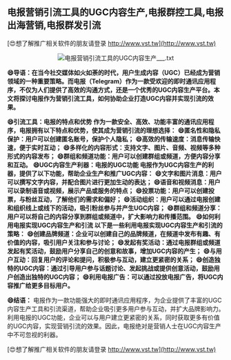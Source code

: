 ## **电报营销引流工具的UGC内容生产,电报群控工具,电报出海营销,电报群发引流**

[😍想了解推广相关软件的朋友请登录 http://www.vst.tw](http://www.vst.tw)

 <center><img src="https://vst.tw/MP4/tuiguang/png/0.png" alt="电报营销引流工具的UGC内容生产___.txt"></center>

**😄导语：在当今社交媒体如火如荼的时代，用户生成内容（UGC）已经成为营销领域的一种重要策略。而电报（Telegram）作为一款受欢迎的即时通讯应用程序，不仅为人们提供了高效的沟通方式，还是一个优秀的UGC内容生产平台。本文将探讨电报作为营销引流工具，如何协助企业打造UGC内容并实现引流的效果。**

**😄引流工具：电报的特点和优势 作为一款安全、高效、功能丰富的通讯应用程序，电报拥有以下特点和优势，使其成为营销引流的理想选择：**
**😄匿名性和隐私保护：用户可以创建匿名账号，保护个人隐私；**
**😄高效的传输速度：消息传输快速，便于实时互动；**
**😄多样化的内容形式：支持文字、图片、音频、视频等多种形式的内容发布；**
**😄群组和频道功能：用户可以创建群组或频道，方便内容分享和互动。**
**😄UGC内容生产利器：电报的UGC功能 电报作为UGC内容生产的利器，提供了以下功能，帮助企业生产和推广UGC内容：**
**😄文字和图片消息：用户可以撰写文字内容，并配合图片进行更加生动的表达；**
**😄语音和视频消息：用户可以录制语音或视频，展示产品或服务的特点；**
**😄投票功能：用户可以创建投票，与粉丝互动，了解他们的需求和偏好；**
**😄活动组织：用户可以通过电报创建和组织线上或线下的活动，吸引粉丝参与并产生UGC内容；**
**😄群组和频道分享：用户可以将自己的内容分享到群组或频道中，扩大影响力和传播范围。**
**😄如何利用电报实现UGC内容生产和引流 以下是一些利用电报实现UGC内容生产和引流的策略：**
**😄创建品牌频道：企业可以创建自己的品牌频道，在频道中发布有趣、有价值的内容，吸引用户关注和参与讨论；**
**😄发起有奖活动：通过电报群组或频道发起有奖活动，鼓励用户分享自己的创意和故事，增加UGC内容的产生；**
**😄与用户互动：回复用户的评论和提问，积极参与互动，建立更紧密的关系；**
**😄创造独特的UGC内容：通过引导用户参与话题讨论、发起挑战或提供创意活动，鼓励用户创造出独特的UGC内容；**
**😄利用电报广告：可以通过投放电报广告，将UGC内容推广给更多目标用户。**

**😄结语：**
电报作为一款功能强大的即时通讯应用程序，为企业提供了丰富的UGC内容生产工具和引流渠道，帮助企业吸引更多用户参与互动，并扩大品牌影响力。利用电报的UGC功能，企业可以与用户建立更紧密的关系，同时获取更多有价值的UGC内容，实现营销引流的效果。因此，电报绝对是营销人士在UGC内容生产中不可忽视的利器。

[😍想了解推广相关软件的朋友请登录 http://www.vst.tw](http://www.vst.tw)



